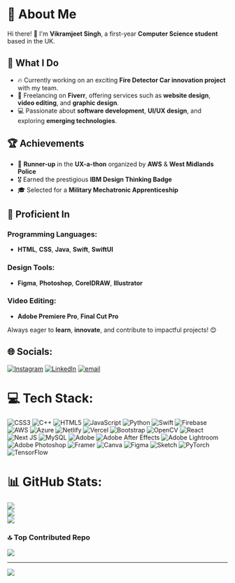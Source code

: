 # 💫 About Me  

Hi there! 👋 I'm **Vikramjeet Singh**, a first-year **Computer Science student** based in the UK.  

## 🚀 What I Do  
- 🔥 Currently working on an exciting **Fire Detector Car innovation project** with my team.  
- 💼 Freelancing on **Fiverr**, offering services such as **website design**, **video editing**, and **graphic design**.  
- 💻 Passionate about **software development**, **UI/UX design**, and exploring **emerging technologies**.  

## 🏆 Achievements  
- 🥈 **Runner-up** in the **UX-a-thon** organized by **AWS** & **West Midlands Police**  
- 🎖 Earned the prestigious **IBM Design Thinking Badge**  
- 🎓 Selected for a **Military Mechatronic Apprenticeship**  

## 🔧 Proficient In  
### Programming Languages:  
- **HTML**, **CSS**, **Java**, **Swift**, **SwiftUI**  

### Design Tools:  
- **Figma**, **Photoshop**, **CorelDRAW**, **Illustrator**  

### Video Editing:  
- **Adobe Premiere Pro**, **Final Cut Pro**  

Always eager to **learn**, **innovate**, and contribute to impactful projects! 😊  


## 🌐 Socials:
[![Instagram](https://img.shields.io/badge/Instagram-%23E4405F.svg?logo=Instagram&logoColor=white)](https://instagram.com/vikramjeet_singh0096) [![LinkedIn](https://img.shields.io/badge/LinkedIn-%230077B5.svg?logo=linkedin&logoColor=white)](https://www.linkedin.com/in/vikramjeet-singh-539743326/) [![email](https://img.shields.io/badge/Email-D14836?logo=gmail&logoColor=white)](mailto:vikramjeetsinghs341@gmail.com) 

# 💻 Tech Stack:
![CSS3](https://img.shields.io/badge/css3-%231572B6.svg?style=for-the-badge&logo=css3&logoColor=white) ![C++](https://img.shields.io/badge/c++-%2300599C.svg?style=for-the-badge&logo=c%2B%2B&logoColor=white) ![HTML5](https://img.shields.io/badge/html5-%23E34F26.svg?style=for-the-badge&logo=html5&logoColor=white) ![JavaScript](https://img.shields.io/badge/javascript-%23323330.svg?style=for-the-badge&logo=javascript&logoColor=%23F7DF1E) ![Python](https://img.shields.io/badge/python-3670A0?style=for-the-badge&logo=python&logoColor=ffdd54) ![Swift](https://img.shields.io/badge/swift-F54A2A?style=for-the-badge&logo=swift&logoColor=white) ![Firebase](https://img.shields.io/badge/firebase-%23039BE5.svg?style=for-the-badge&logo=firebase) ![AWS](https://img.shields.io/badge/AWS-%23FF9900.svg?style=for-the-badge&logo=amazon-aws&logoColor=white) ![Azure](https://img.shields.io/badge/azure-%230072C6.svg?style=for-the-badge&logo=microsoftazure&logoColor=white) ![Netlify](https://img.shields.io/badge/netlify-%23000000.svg?style=for-the-badge&logo=netlify&logoColor=#00C7B7) ![Vercel](https://img.shields.io/badge/vercel-%23000000.svg?style=for-the-badge&logo=vercel&logoColor=white) ![Bootstrap](https://img.shields.io/badge/bootstrap-%238511FA.svg?style=for-the-badge&logo=bootstrap&logoColor=white) ![OpenCV](https://img.shields.io/badge/opencv-%23white.svg?style=for-the-badge&logo=opencv&logoColor=white) ![React](https://img.shields.io/badge/react-%2320232a.svg?style=for-the-badge&logo=react&logoColor=%2361DAFB) ![Next JS](https://img.shields.io/badge/Next-black?style=for-the-badge&logo=next.js&logoColor=white) ![MySQL](https://img.shields.io/badge/mysql-4479A1.svg?style=for-the-badge&logo=mysql&logoColor=white) ![Adobe](https://img.shields.io/badge/adobe-%23FF0000.svg?style=for-the-badge&logo=adobe&logoColor=white) ![Adobe After Effects](https://img.shields.io/badge/Adobe%20After%20Effects-9999FF.svg?style=for-the-badge&logo=Adobe%20After%20Effects&logoColor=white) ![Adobe Lightroom](https://img.shields.io/badge/Adobe%20Lightroom-31A8FF.svg?style=for-the-badge&logo=Adobe%20Lightroom&logoColor=white) ![Adobe Photoshop](https://img.shields.io/badge/adobe%20photoshop-%2331A8FF.svg?style=for-the-badge&logo=adobe%20photoshop&logoColor=white) ![Framer](https://img.shields.io/badge/Framer-black?style=for-the-badge&logo=framer&logoColor=blue) ![Canva](https://img.shields.io/badge/Canva-%2300C4CC.svg?style=for-the-badge&logo=Canva&logoColor=white) ![Figma](https://img.shields.io/badge/figma-%23F24E1E.svg?style=for-the-badge&logo=figma&logoColor=white) ![Sketch](https://img.shields.io/badge/Sketch-FFB387?style=for-the-badge&logo=sketch&logoColor=black) ![PyTorch](https://img.shields.io/badge/PyTorch-%23EE4C2C.svg?style=for-the-badge&logo=PyTorch&logoColor=white) ![TensorFlow](https://img.shields.io/badge/TensorFlow-%23FF6F00.svg?style=for-the-badge&logo=TensorFlow&logoColor=white)
# 📊 GitHub Stats:
![](https://github-readme-stats.vercel.app/api?username=vikramjeet-pixel&theme=dark&hide_border=false&include_all_commits=true&count_private=true)<br/>
![](https://github-readme-streak-stats.herokuapp.com/?user=vikramjeet-pixel&theme=dark&hide_border=false)<br/>
![](https://github-readme-stats.vercel.app/api/top-langs/?username=vikramjeet-pixel&theme=dark&hide_border=false&include_all_commits=true&count_private=true&layout=compact)

### 🔝 Top Contributed Repo
![](https://github-contributor-stats.vercel.app/api?username=vikramjeet-pixel&limit=5&theme=dark&combine_all_yearly_contributions=true)

---
[![](https://visitcount.itsvg.in/api?id=vikramjeet-pixel&icon=3&color=1)](https://visitcount.itsvg.in)

<!-- Proudly created with GPRM ( https://gprm.itsvg.in ) -->
